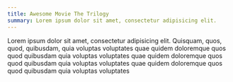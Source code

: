 ```yaml
---
title: Awesome Movie The Trilogy
summary: Lorem ipsum dolor sit amet, consectetur adipisicing elit.
---
```


Lorem ipsum dolor sit amet, consectetur adipisicing elit. Quisquam, quos, quod, quibusdam, quia voluptas
voluptates quae quidem doloremque quos quod quibusdam quia voluptas voluptates quae quidem doloremque quos
quod quibusdam quia voluptas voluptates quae quidem doloremque quos quod quibusdam quia voluptas voluptates
